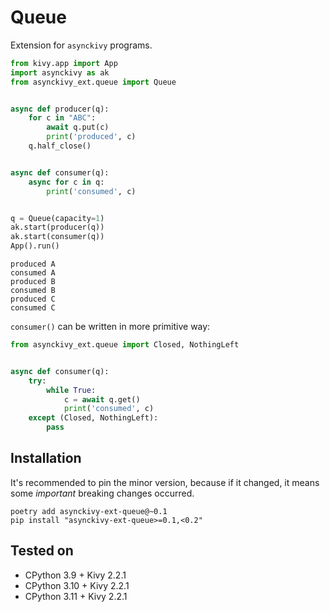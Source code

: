 # Queue

Extension for `asynckivy` programs.

```python
from kivy.app import App
import asynckivy as ak
from asynckivy_ext.queue import Queue


async def producer(q):
    for c in "ABC":
        await q.put(c)
        print('produced', c)
    q.half_close()


async def consumer(q):
    async for c in q:
        print('consumed', c)


q = Queue(capacity=1)
ak.start(producer(q))
ak.start(consumer(q))
App().run()
```

```text
produced A
consumed A
produced B
consumed B
produced C
consumed C
```

``consumer()`` can be written in more primitive way:

```python
from asynckivy_ext.queue import Closed, NothingLeft


async def consumer(q):
    try:
        while True:
            c = await q.get()
            print('consumed', c)
    except (Closed, NothingLeft):
        pass
```

## Installation

It's recommended to pin the minor version, because if it changed, it means some *important* breaking changes occurred.

```text
poetry add asynckivy-ext-queue@~0.1
pip install "asynckivy-ext-queue>=0.1,<0.2"
```

## Tested on

- CPython 3.9 + Kivy 2.2.1
- CPython 3.10 + Kivy 2.2.1
- CPython 3.11 + Kivy 2.2.1
